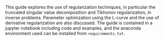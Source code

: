 This guide explores the use of regularization techniques, in particular the truncated singular value decomposition and Tikhonov regularization, in inverse problems. Parameter optimization using the L-curve and the use of derivative regularization are also discussed. The guide is contained in a jupyter notebook including code and examples, and the anaconda environment used can be installed from `requirements.txt`.